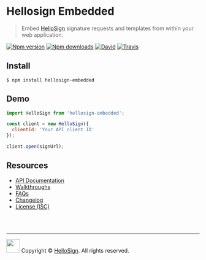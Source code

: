 # Hellosign Embedded

> Embed [HelloSign][external_hellosign] signature requests and templates from within your web application.

[![Npm version][badge_npm-version]][external_npm]
[![Npm downloads][badge_npm-downloads]][external_npm]
[![David][badge_david]][external_david]
[![Travis][badge_travis]][external_travis]

## Install

```
$ npm install hellosign-embedded
```


## Demo

```js
import HelloSign from 'hellosign-embedded';

const client = new HelloSign({
  clientId: 'Your API client ID'
});

client.open(signUrl);
```


## Resources

* [API Documentation][wiki_api-documentation]
* [Walkthroughs][external_walkthroughs]
* [FAQs][wiki_faq]
* [Changelog][wiki_changelog]
* [License (ISC)][license]

<br/>
<br/>
<hr/>

<img src="https://dyn550zzd47ox.cloudfront.net/1.57.3/build/b211de32ceb17d8ccdb2fc71c8d27f99.svg" alt="" height="35"/> Copyright &copy; [HelloSign][external_hellosign]. All rights reserved.






[license]: ./LICENSE.md

[badge_npm-version]: https://img.shields.io/npm/v/hellosign-embedded.svg
[badge_npm-downloads]: https://img.shields.io/npm/dm/hellosign-embedded.svg
[badge_david]: https://img.shields.io/david/HelloFax/hellosign-embedded.svg
[badge_travis]: https://img.shields.io/travis/HelloFax/hellosign-embedded/master.svg

[wiki_home]: https://github.com/HelloFax/hellosign-embedded/wiki
[wiki_api-documentation]: https://github.com/HelloFax/hellosign-embedded/wiki/API-documentation
[wiki_faq]: https://github.com/HelloFax/hellosign-embedded/wiki/FAQs
[wiki_changelog]: https://github.com/HelloFax/hellosign-embedded/wiki/Changelog

[external_david]: https://david-dm.org/HelloFax/hellosign-embedded
[external_hellosign]: https://hellosign.com
[external_npm]: https://npmjs.org/package/hellosign-embedded
[external_travis]: https://travis-ci.org/HelloFax/hellosign-embedded.svg?branch=master
[external_walkthroughs]: https://app.hellosign.com/api/embeddedSigningWalkthrough
